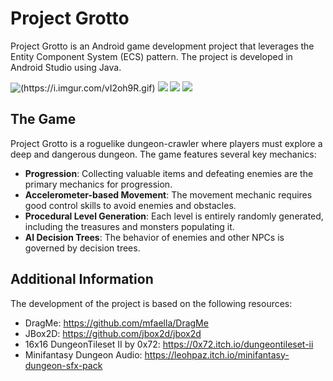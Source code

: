 # Project Grotto

Project Grotto is an Android game development project that leverages the Entity Component System (ECS) pattern. The project is developed in Android Studio using Java.

![(https://i.imgur.com/vI2oh9R.gif)](https://media3.giphy.com/media/v1.Y2lkPTc5MGI3NjExemx4ZXNpbjdpeDRnNWRobHZ5OHI4YmRxN3EwcjY1ZmJqM3Uxd2hkZyZlcD12MV9pbnRlcm5hbF9naWZfYnlfaWQmY3Q9Zw/sK4ojBuXPwSICxkuGK/giphy.gif)
![](https://media1.giphy.com/media/v1.Y2lkPTc5MGI3NjExNHo5eDltODZldTRhNmFvMjIwNWJkeXJucGo3NGVieGljczdxeGN5ZCZlcD12MV9pbnRlcm5hbF9naWZfYnlfaWQmY3Q9Zw/7ux3JHWc3SGWXmhLfB/giphy.gif)
![](https://media2.giphy.com/media/v1.Y2lkPTc5MGI3NjExb2g0bGZqZnl3a2RlN3dzeDdxc2N2eGFiMzV6OGZrN3MxOWZueXdkayZlcD12MV9pbnRlcm5hbF9naWZfYnlfaWQmY3Q9Zw/310CzAcyv0Q6EMxXVD/giphy.gif)
![](https://media1.giphy.com/media/v1.Y2lkPTc5MGI3NjExcXdoOWx1Zm92Nmx3ZmlkMnNyYXRsanJmcWoxeGNrdDlsMGllbHd6aCZlcD12MV9pbnRlcm5hbF9naWZfYnlfaWQmY3Q9Zw/8O9a3JQMPSELxMDYPl/giphy.gif)


## The Game

Project Grotto is a roguelike dungeon-crawler where players must explore a deep and dangerous dungeon. The game features several key mechanics:

- **Progression**: Collecting valuable items and defeating enemies are the primary mechanics for progression.
- **Accelerometer-based Movement**: The movement mechanic requires good control skills to avoid enemies and obstacles.
- **Procedural Level Generation**: Each level is entirely randomly generated, including the treasures and monsters populating it.
- **AI Decision Trees**: The behavior of enemies and other NPCs is governed by decision trees.


## Additional Information

The development of the project is based on the following resources:

- DragMe: https://github.com/mfaella/DragMe
- JBox2D: https://github.com/jbox2d/jbox2d
- 16x16 DungeonTileset II by 0x72: https://0x72.itch.io/dungeontileset-ii
- Minifantasy Dungeon Audio: https://leohpaz.itch.io/minifantasy-dungeon-sfx-pack
